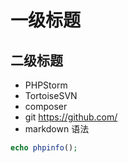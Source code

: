 # 一级标题
## 二级标题

+ PHPStorm
+ TortoiseSVN
+ composer
+ git https://github.com/ 
+ markdown 语法

```PHP
echo phpinfo();
```
